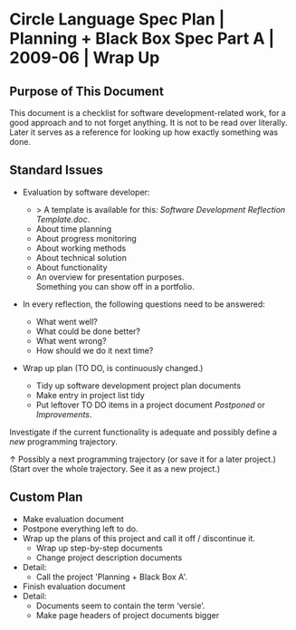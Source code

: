 ﻿Circle Language Spec Plan | Planning + Black Box Spec Part A | 2009-06 | Wrap Up
================================================================================


Purpose of This Document
------------------------

This document is a checklist for software development-related work, for a good approach and to not forget anything. It is not to be read over literally. Later it serves as a reference for looking up how exactly something was done.


Standard Issues
---------------

- Evaluation by software developer:
    - \> A template is available for this: *Software Development Reflection Template.doc*.
    - About time planning
    - About progress monitoring
    - About working methods
    - About technical solution
    - About functionality
    - An overview for presentation purposes.  
      Something you can show off in a portfolio.

- In every reflection, the following questions need to be answered:
    - What went well?
    - What could be done better?
    - What went wrong?
    - How should we do it next time?

- Wrap up plan (TO DO, is continuously changed.)
    - Tidy up software development project plan documents
    - Make entry in project list tidy
    - Put leftover TO DO items in a project document *Postponed* or *Improvements*.

Investigate if the current functionality is adequate and possibly define a *new* programming trajectory.

↑ Possibly a next programming trajectory (or save it for a later project.)
(Start over the whole trajectory. See it as a new project.)


Custom Plan
-----------

- Make evaluation document
- Postpone everything left to do.
- Wrap up the plans of this project and call it off / discontinue it.
    - Wrap up step-by-step documents
    - Change project description documents
- Detail:
    - Call the project 'Planning + Black Box A'.
- Finish evaluation document
- Detail:
    - Documents seem to contain the term ‘versie’.
    - Make page headers of project documents bigger

